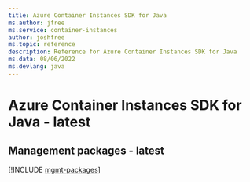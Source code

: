```yaml
---
title: Azure Container Instances SDK for Java
ms.author: jfree
ms.service: container-instances
author: joshfree
ms.topic: reference
description: Reference for Azure Container Instances SDK for Java
ms.data: 08/06/2022
ms.devlang: java
---
```

# Azure Container Instances SDK for Java - latest

## Management packages - latest
[!INCLUDE [mgmt-packages](container-instances-mgmt-index.md)]